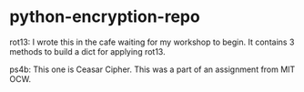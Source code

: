 # python-encryption-repo
rot13:
  I wrote this in the cafe waiting for my workshop to begin. It contains 3 methods to build a dict for applying rot13.

ps4b:
  This one is Ceasar Cipher. This was a part of an assignment from MIT OCW.
